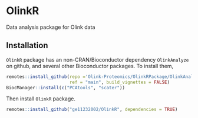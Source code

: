 # OlinkR
Data analysis package for Olink data

## Installation
`OlinkR` package has an non-CRAN/Bioconductor dependency `OlinkAnalyze` on github,
and several other Bioconductor packages.
To install them,
```R
remotes::install_github(repo ='Olink-Proteomics/OlinkRPackage/OlinkAnalyze',
                        ref = "main", build_vignettes = FALSE)
BiocManager::install(c("PCAtools", "scater"))
```

Then install `OlinkR` package.
```R
remotes::install_github("ge11232002/OlinkR", dependencies = TRUE)
```

